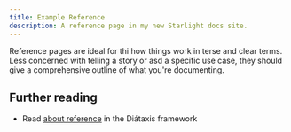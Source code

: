 ```yaml
---
title: Example Reference
description: A reference page in my new Starlight docs site.
---
```


Reference pages are ideal for thi how things work in terse and clear terms.
Less concerned with telling a story or asd a specific use case, they should give a comprehensive outline of what you're documenting.

## Further reading

- Read [about reference](https://diataxis.fr/reference/) in the Diátaxis framework
